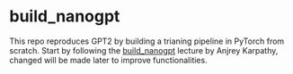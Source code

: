 # build_nanogpt

This repo reproduces GPT2 by building a trianing pipeline in PyTorch from scratch. Start by following the [build_nanogpt](https://github.com/karpathy/build-nanogpt) lecture by Anjrey Karpathy, changed will be made later to improve functionalities.
